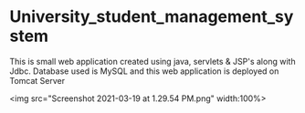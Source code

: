 # University_student_management_system
This is small web application created using java, servlets &amp; JSP's along with Jdbc. Database used is MySQL and this web application is deployed on Tomcat Server

<img src="Screenshot 2021-03-19 at 1.29.54 PM.png" width:100%>




